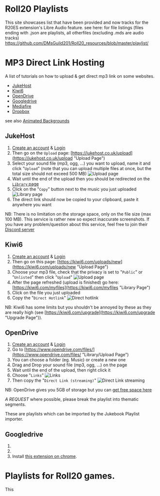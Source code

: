 # Roll20 Playlists #
This site showcases list that have been provided and now tracks for the R20ES extension's Libre Audio feature.
see here: for file listings (files ending with .json are playlists, all otherfiles (excluding .mds are audio tracks)
https://github.com/DMsGuild201/Roll20_resources/blob/master/playlist/


# MP3 Direct Link Hosting #

A list of tutorials on how to upload & get direct mp3 link on some websites.

* [JukeHost](#jukehost "JukeHost")
* [Kiwi6](#kiwi6 "Kiwi6")
* [OpenDrive](#opendrive "OpenDrive")
* [Googledrive](#googledrive "Google Drive")
* [Mediafire]()
* [Dropbox]()

see also [Animated Backgrounds](https://github.com/DMsGuild201/Roll20_resources/blob/master/Animated/README.md)

## JukeHost ##
1. [Create an account](https://jukehost.co.uk/register "Register Page") & [Login](https://jukehost.co.uk/login "Login Page")
2. Then go on the `Upload` page: [https://jukehost.co.uk/upload](https://jukehost.co.uk/upload "Upload Page")
3. Select your sound file (mp3, ogg, ...) you want to upload, name it and click "`Upload`" (note that you can upload multiple files at once, but the total size should not exceed 500 MB)
![Upload page](https://i.imgur.com/w73ONA1.png)
4. Wait until the end of the upload then you should be redirected on the [`Library` page](https://jukehost.co.uk/library)
5. Click on the "`Copy`" button next to the music you just uploaded
![Library page](https://i.imgur.com/uWjUsDi.png)
6. The direct link should now be copied to your clipboard, paste it anywhere you want

NB: There is no limitation on the storage space, only on the file size (max 100 MB). This service is rather new so expect inaccurate screenshots.
If you have any problem/question about this service, feel free to join their [Discord server](https://discord.gg/ZUR6Djs "Discord Server")

## Kiwi6 ##

1. [Create an account](https://kiwi6.com/register "Register Page") & [Login](https://kiwi6.com/login "Login Page")
2. Then go on this page: [https://kiwi6.com/uploads/new](https://kiwi6.com/uploads/new "Upload Page")
3. Choose your mp3 file, check that the privacy is set to "`Public`" or "`Unlisted`" then click "`Upload`"
![Upload page](http://i.imgur.com/FMqzetW.png)
4. After the page refreshed (upload is finished) go here: [https://kiwi6.com/myfiles](https://kiwi6.com/myfiles "Library Page")
5. Click on the file you just uploaded
6. Copy the "`Direct Hotlink`"
![Direct hotlink](http://i.imgur.com/FIYDWGu.png)

NB: Kiwi6 has some limits but you shouldn't be annoyed by these as they are really high (see [https://kiwi6.com/upgrade](https://kiwi6.com/upgrade "Upgrade Page")).

## OpenDrive ##

1. [Create an account](https://www.opendrive.com/signup "Register Page") & [Login](https://www.opendrive.com/login "Login Page")
2. Go to [https://www.opendrive.com/files/](https://www.opendrive.com/files/ "Library/Upload Page")
3. You can choose a folder (eg. Music) or create a new one
4. Drag and Drop your sound file (mp3, ogg, ...) on the page
5. Wait until the end of the upload, then right click it
6. Choose "`Links`"
![Links](https://i.imgur.com/7aIN1Wp.png)
7. Then copy the "`Direct Link (streaming)`"
![Direct Link streaming](https://i.imgur.com/KcoKQbL.png)

NB: OpenDrive gives you 5GB of storage but you can [get free space here](https://www.opendrive.com/free "Get Free Space")

*A REQUEST* 
where possible, please break the playlist into thematic segments.

These are playlists which can be imported by the Jukebook Playlist importer.

## Googledrive ##

1.
2.
3. Install [this extension on chrome](https://chrome.google.com/webstore/detail/tab-save/lkngoeaeclaebmpkgapchgjdbaekacki).


# Playlists for Roll20 games.

This 
